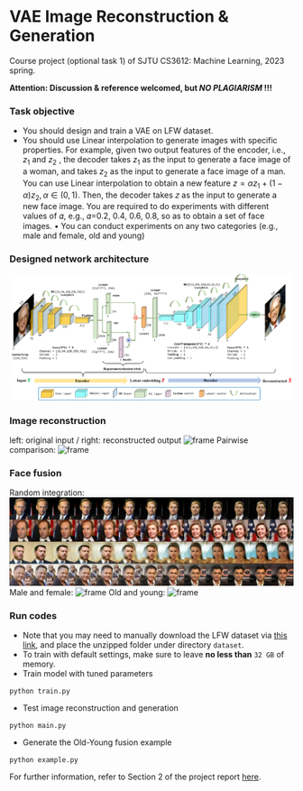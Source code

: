# VAE Image Reconstruction & Generation
Course project (optional task 1) of SJTU CS3612: Machine Learning, 2023 spring.

**Attention: Discussion & reference welcomed, but ***NO PLAGIARISM*** !!!**

### Task objective
- You should design and train a VAE on LFW dataset.
- You should use Linear interpolation to generate images with specific properties.
For example, given two output features of the encoder, i.e., $z_1$ and $z_2$ , the decoder takes $z_1$ as the input to generate a face image of a woman, and takes $z_2$ as the input to generate a face image of a man. You can use Linear interpolation to obtain a new feature $z = \alpha z_1 + (1 − \alpha)z_2 ,\alpha \in (0,1)$. Then, the decoder takes 𝑧 as the input to generate a new face image. You are required to do experiments with different values of 𝛼, e.g., 𝛼=0.2, 0.4, 0.6, 0.8, so as to obtain a set of face images.
• You can conduct experiments on any two categories (e.g., male and female, old and young)

### Designed network architecture
![frame](imgs/vae.png)

### Image reconstruction
left: original input / right: reconstructed output
![frame](imgs/reconst1.png)
Pairwise comparison:
![frame](imgs/reconst2.png)


### Face fusion
Random integration:
![frame](imgs/fusion0.png)
Male and female:
![frame](imgs/fusion1.png)
Old and young:
![frame](imgs/fusion2.png)

### Run codes
- Note that you may need to manually download the LFW dataset via [this link](https://drive.google.com/uc?id=1LhptLOva-ZAQaS1T2UDFfyPVy0T538G9&export=download), and place the unzipped folder under directory `dataset`.
- To train with default settings, make sure to leave **no less than** `32 GB` of memory.
- Train model with tuned parameters
```
python train.py
```
- Test image reconstruction and generation
```
python main.py
```
- Generate the Old-Young fusion example
```
python example.py
```

For further information, refer to Section 2 of the project report [here](report/Report_for_Machine_Learning_Project.pdf).


